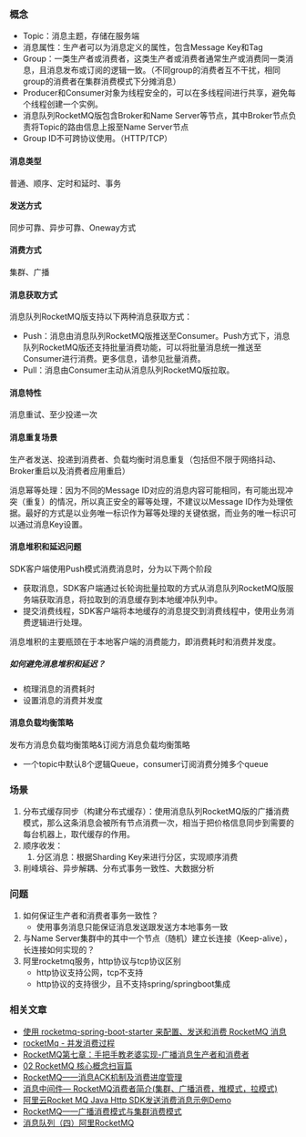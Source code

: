 ### 概念

- Topic：消息主题，存储在服务端
- 消息属性：生产者可以为消息定义的属性，包含Message Key和Tag
- Group：一类生产者或消费者，这类生产者或消费者通常生产或消费同一类消息，且消息发布或订阅的逻辑一致。（不同group的消费者互不干扰，相同group的消费者在集群消费模式下分摊消息）
- Producer和Consumer对象为线程安全的，可以在多线程间进行共享，避免每个线程创建一个实例。
- 消息队列RocketMQ版包含Broker和Name Server等节点，其中Broker节点负责将Topic的路由信息上报至Name Server节点
- Group ID不可跨协议使用。（HTTP/TCP）

#### 消息类型

普通、顺序、定时和延时、事务

#### 发送方式

同步可靠、异步可靠、Oneway方式

#### 消费方式

集群、广播

#### 消息获取方式

消息队列RocketMQ版支持以下两种消息获取方式：

- Push：消息由消息队列RocketMQ版推送至Consumer。Push方式下，消息队列RocketMQ版还支持批量消费功能，可以将批量消息统一推送至Consumer进行消费。更多信息，请参见批量消费。
- Pull：消息由Consumer主动从消息队列RocketMQ版拉取。

#### 消息特性

消息重试、至少投递一次

#### 消息重复场景

生产者发送、投递到消费者、负载均衡时消息重复（包括但不限于网络抖动、Broker重启以及消费者应用重启）

消息幂等处理：因为不同的Message ID对应的消息内容可能相同，有可能出现冲突（重复）的情况，所以真正安全的幂等处理，不建议以Message ID作为处理依据。最好的方式是以业务唯一标识作为幂等处理的关键依据，而业务的唯一标识可以通过消息Key设置。

#### 消息堆积和延迟问题

SDK客户端使用Push模式消费消息时，分为以下两个阶段

- 获取消息，SDK客户端通过长轮询批量拉取的方式从消息队列RocketMQ版服务端获取消息，将拉取到的消息缓存到本地缓冲队列中。
- 提交消费线程，SDK客户端将本地缓存的消息提交到消费线程中，使用业务消费逻辑进行处理。

消息堆积的主要瓶颈在于本地客户端的消费能力，即消费耗时和消费并发度。

##### 如何避免消息堆积和延迟？

- 梳理消息的消费耗时
- 设置消息的消费并发度

#### 消息负载均衡策略

发布方消息负载均衡策略&订阅方消息负载均衡策略

- 一个topic中默认8个逻辑Queue，consumer订阅消费分摊多个queue



### 场景

1. 分布式缓存同步（构建分布式缓存）：使用消息队列RocketMQ版的广播消费模式，那么这条消息会被所有节点消费一次，相当于把价格信息同步到需要的每台机器上，取代缓存的作用。
2. 顺序收发：
   1. 分区消息：根据Sharding Key来进行分区，实现顺序消费
3. 削峰填谷、异步解耦、分布式事务一致性、大数据分析



### 问题

1. 如何保证生产者和消费者事务一致性？
   - 使用事务消息只能保证消息发送跟发送方本地事务一致
2. 与Name Server集群中的其中一个节点（随机）建立长连接（Keep-alive），长连接如何实现的？
3. 阿里rocketmq服务，http协议与tcp协议区别
   - http协议支持公网，tcp不支持
   - http协议的支持很少，且不支持spring/springboot集成

### 相关文章

- [使用 rocketmq-spring-boot-starter 来配置、发送和消费 RocketMQ 消息](https://developer.aliyun.com/article/783774)
- [rocketMq - 并发消费过程](https://www.jianshu.com/p/fdd7a8ab90fb)
- [RocketMQ第七章：手把手教老婆实现-广播消息生产者和消费者](https://juejin.cn/post/6955444151085334559)
- [02 RocketMQ 核心概念扫盲篇](http://learn.lianglianglee.com/%E4%B8%93%E6%A0%8F/RocketMQ%20%E5%AE%9E%E6%88%98%E4%B8%8E%E8%BF%9B%E9%98%B6%EF%BC%88%E5%AE%8C%EF%BC%89/02%20RocketMQ%20%E6%A0%B8%E5%BF%83%E6%A6%82%E5%BF%B5%E6%89%AB%E7%9B%B2%E7%AF%87.md)
- [RocketMQ——消息ACK机制及消费进度管理](https://jaskey.github.io/blog/2017/01/25/rocketmq-consume-offset-management/)
- [消息中间件— RocketMQ消费者简介(集群、广播消费，推模式，拉模式)](https://www.codenong.com/cs106180416/)
- [阿里云Rocket MQ Java Http SDK发送消费消息示例Demo](https://developer.aliyun.com/article/772981)
- [RocketMQ——广播消费模式与集群消费模式](https://blog.csdn.net/gwd1154978352/article/details/80802674)
- [消息队列（四）阿里RocketMQ](https://juejin.cn/post/6844903854102822920)

